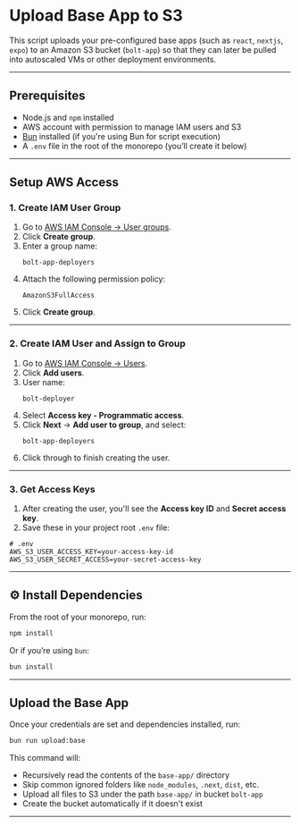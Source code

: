 # Upload Base App to S3

This script uploads your pre-configured base apps (such as `react`, `nextjs`, `expo`) to an Amazon S3 bucket (`bolt-app`) so that they can later be pulled into autoscaled VMs or other deployment environments.

---

## Prerequisites

- Node.js and `npm` installed
- AWS account with permission to manage IAM users and S3
- [Bun](https://bun.sh) installed (if you're using Bun for script execution)
- A `.env` file in the root of the monorepo (you’ll create it below)

---

## Setup AWS Access

### 1. Create IAM User Group

1. Go to [AWS IAM Console → User groups](https://console.aws.amazon.com/iamv2/home#/groups).
2. Click **Create group**.
3. Enter a group name:  
   ```
   bolt-app-deployers
   ```
4. Attach the following permission policy:  
   ```
   AmazonS3FullAccess
   ```
5. Click **Create group**.

---

### 2. Create IAM User and Assign to Group

1. Go to [AWS IAM Console → Users](https://console.aws.amazon.com/iamv2/home#/users).
2. Click **Add users**.
3. User name:  
   ```
   bolt-deployer
   ```
4. Select **Access key - Programmatic access**.
5. Click **Next** → **Add user to group**, and select:  
   ```
   bolt-app-deployers
   ```
6. Click through to finish creating the user.

---

### 3. Get Access Keys

1. After creating the user, you'll see the **Access key ID** and **Secret access key**.
2. Save these in your project root `.env` file:

```
# .env
AWS_S3_USER_ACCESS_KEY=your-access-key-id
AWS_S3_USER_SECRET_ACCESS=your-secret-access-key
```

---

## ⚙️ Install Dependencies

From the root of your monorepo, run:

```bash
npm install
```

Or if you’re using `bun`:

```bash
bun install
```

---

## Upload the Base App

Once your credentials are set and dependencies installed, run:

```bash
bun run upload:base
```

This command will:

- Recursively read the contents of the `base-app/` directory
- Skip common ignored folders like `node_modules`, `.next`, `dist`, etc.
- Upload all files to S3 under the path `base-app/` in bucket `bolt-app`
- Create the bucket automatically if it doesn't exist

---

